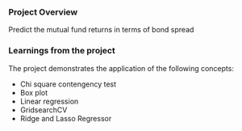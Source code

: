 ### Project Overview

 Predict the mutual fund returns in terms of bond spread


### Learnings from the project

 The project demonstrates the application of the following concepts:

- Chi square contengency test
- Box plot
- Linear regression
- GridsearchCV
- Ridge and Lasso Regressor


